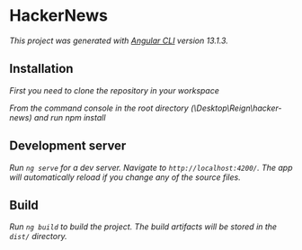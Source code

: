 # HackerNews

*This project was generated with [Angular CLI](https://github.com/angular/angular-cli) version 13.1.3.*

## Installation

*First you need to clone the repository in your workspace*

*From the command console in the root directory (\Desktop\Reign\hacker-news) and run npm install*

## Development server

*Run `ng serve` for a dev server. Navigate to `http://localhost:4200/`. The app will automatically reload if you change any of the source files.*

## Build

*Run `ng build` to build the project. The build artifacts will be stored in the `dist/` directory.*



